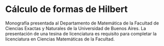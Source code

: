 # Cálculo de formas de Hilbert
Monografía presentada al Departamento de Matemática de la Facultad de Ciencias
Exactas y Naturales de la Universidad de Buenos Aires. La presentación de una
tesina de licenciatura es requisito para completar la licenciatura en
Ciencias Matemáticas de la Facultad.

